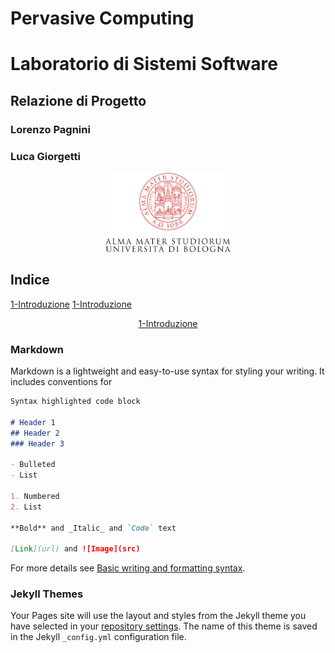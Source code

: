 # Pervasive Computing
# Laboratorio di Sistemi Software

<p align="center"> <h2> Relazione di Progetto </h2> </p>
<p align="center"> <h3> Lorenzo Pagnini </h3> </p>
<p align="center"> <h3> Luca Giorgetti </h3> </p>

<p align="center">
    <img width="200" src="Images/logo.png">
</p>

## Indice

[1-Introduzione](https://github.com/lucagiorgettismp/AzureHealthcareDigitalTwins/gh-pages/1-Introduction.md)
[1-Introduzione](https://github.com/lucagiorgettismp/AzureHealthcareDigitalTwins/gh-pages/Pages/1-Introduction.md)


<p align="center"> <a href="https://github.com/lucagiorgettismp/AzureHealthcareDigitalTwins/edit/gh-pages/Pages/1-Introdution">1-Introduzione</a> </p>

### Markdown

Markdown is a lightweight and easy-to-use syntax for styling your writing. It includes conventions for

```markdown
Syntax highlighted code block

# Header 1
## Header 2
### Header 3

- Bulleted
- List

1. Numbered
2. List

**Bold** and _Italic_ and `Code` text

[Link](url) and ![Image](src)
```

For more details see [Basic writing and formatting syntax](https://docs.github.com/en/github/writing-on-github/getting-started-with-writing-and-formatting-on-github/basic-writing-and-formatting-syntax).

### Jekyll Themes

Your Pages site will use the layout and styles from the Jekyll theme you have selected in your [repository settings](https://github.com/lucagiorgettismp/AzureHealthcareDigitalTwins/settings/pages). The name of this theme is saved in the Jekyll `_config.yml` configuration file.

